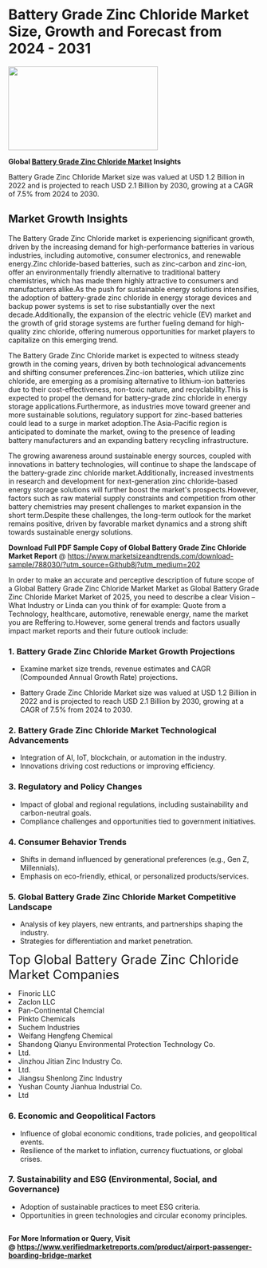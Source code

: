 <H1>Battery Grade Zinc Chloride Market Size, Growth and Forecast from 2024 - 2031</H1><img class="aligncenter size-medium wp-image-584254" src="https://thirdeyenews.in/wp-content/uploads/2024/09/Global-Market-Research-300x168.jpeg" alt="" width="300" height="168" /><p><strong>Global&nbsp;<a href="https://www.marketsizeandtrends.com/download-sample/788030/?utm_source=Github8j?utm_medium=202">Battery Grade Zinc Chloride Market</a> Insights</strong></p><p>Battery Grade Zinc Chloride Market size was valued at USD 1.2 Billion in 2022 and is projected to reach USD 2.1 Billion by 2030, growing at a CAGR of 7.5% from 2024 to 2030.</p><p><h2>Market Growth Insights</h2> <p>The Battery Grade Zinc Chloride market is experiencing significant growth, driven by the increasing demand for high-performance batteries in various industries, including automotive, consumer electronics, and renewable energy.Zinc chloride-based batteries, such as zinc-carbon and zinc-ion, offer an environmentally friendly alternative to traditional battery chemistries, which has made them highly attractive to consumers and manufacturers alike.As the push for sustainable energy solutions intensifies, the adoption of battery-grade zinc chloride in energy storage devices and backup power systems is set to rise substantially over the next decade.Additionally, the expansion of the electric vehicle (EV) market and the growth of grid storage systems are further fueling demand for high-quality zinc chloride, offering numerous opportunities for market players to capitalize on this emerging trend.</p> <p>The Battery Grade Zinc Chloride market is expected to witness steady growth in the coming years, driven by both technological advancements and shifting consumer preferences.Zinc-ion batteries, which utilize zinc chloride, are emerging as a promising alternative to lithium-ion batteries due to their cost-effectiveness, non-toxic nature, and recyclability.This is expected to propel the demand for battery-grade zinc chloride in energy storage applications.Furthermore, as industries move toward greener and more sustainable solutions, regulatory support for zinc-based batteries could lead to a surge in market adoption.The Asia-Pacific region is anticipated to dominate the market, owing to the presence of leading battery manufacturers and an expanding battery recycling infrastructure.<p>The growing awareness around sustainable energy sources, coupled with innovations in battery technologies, will continue to shape the landscape of the battery-grade zinc chloride market.Additionally, increased investments in research and development for next-generation zinc chloride-based energy storage solutions will further boost the market's prospects.However, factors such as raw material supply constraints and competition from other battery chemistries may present challenges to market expansion in the short term.Despite these challenges, the long-term outlook for the market remains positive, driven by favorable market dynamics and a strong shift towards sustainable energy solutions.</p> <p><span class=""><strong>Download Full PDF Sample Copy of Global Battery Grade Zinc Chloride Market Report</strong> @ <a href="https://www.marketsizeandtrends.com/download-sample/788030/?utm_source=Github8j?utm_medium=202" target="_blank">https://www.marketsizeandtrends.com/download-sample/788030/?utm_source=Github8j?utm_medium=202</a></span></p><p>In order to make an accurate and perceptive description of future scope of a Global&nbsp;Battery Grade Zinc Chloride Market Market as Global&nbsp;Battery Grade Zinc Chloride Market Market of 2025, you need to describe a clear Vision &ndash; What Industry or Linda can you think of for example: Quote from a Technology, healthcare, automotive, renewable energy, name the market you are Reffering to.However, some general trends and factors usually impact market reports and their future outlook include:</p><h3>1.&nbsp;<strong>Battery Grade Zinc Chloride Market Growth Projections</strong></h3><ul><li>Examine market size trends, revenue estimates and CAGR (Compounded Annual Growth Rate) projections.</li><li><p>Battery Grade Zinc Chloride Market size was valued at USD 1.2 Billion in 2022 and is projected to reach USD 2.1 Billion by 2030, growing at a CAGR of 7.5% from 2024 to 2030.</p></li></ul><h3>2.&nbsp;<strong>Battery Grade Zinc Chloride Market Technological Advancements</strong></h3><ul><li>Integration of AI, IoT, blockchain, or automation in the industry.</li><li>Innovations driving cost reductions or improving efficiency.</li></ul><h3>3.&nbsp;<strong>Regulatory and Policy Changes</strong></h3><ul><li>Impact of global and regional regulations, including sustainability and carbon-neutral goals.</li><li>Compliance challenges and opportunities tied to government initiatives.</li></ul><h3>4.&nbsp;<strong>Consumer Behavior Trends</strong></h3><ul><li>Shifts in demand influenced by generational preferences (e.g., Gen Z, Millennials).</li><li>Emphasis on eco-friendly, ethical, or personalized products/services.</li></ul><h3>5.&nbsp;<strong>Global Battery Grade Zinc Chloride Market Competitive Landscape</strong></h3><ul><li>Analysis of key players, new entrants, and partnerships shaping the industry.</li><li>Strategies for differentiation and market penetration.</li></ul><p data-pm-slice="1 1 []"><span style="color: inherit; font-family: inherit; font-size: 25px;">Top Global Battery Grade Zinc Chloride Market Companies</span></p><div class="" data-test-id=""><p><li>Finoric LLC</li><li> Zaclon LLC</li><li> Pan-Continental Chemcial</li><li> Pinkto Chemicals</li><li> Suchem Industries</li><li> Weifang Hengfeng Chemical</li><li> Shandong Qianyu Environmental Protection Technology Co.</li><li> Ltd.</li><li> Jinzhou Jitian Zinc Industry Co.</li><li> Ltd.</li><li> Jiangsu Shenlong Zinc Industry</li><li> Yushan County Jianhua Industrial Co.</li><li> Ltd</li></p></div><h3>6.&nbsp;<strong>Economic and Geopolitical Factors</strong></h3><ul><li>Influence of global economic conditions, trade policies, and geopolitical events.</li><li>Resilience of the market to inflation, currency fluctuations, or global crises.</li></ul><h3>7.&nbsp;<strong>Sustainability and ESG (Environmental, Social, and Governance)</strong></h3><ul><li>Adoption of sustainable practices to meet ESG criteria.</li><li>Opportunities in green technologies and circular economy principles.</li></ul><h2><strong style="font-size: 14px;">For More Information or Query, Visit @&nbsp;</strong><a style="background-color: #ffffff; font-size: 14px;" href="https://www.marketsizeandtrends.com/report/battery-grade-zinc-chloride-market/" target="_blank">https://www.verifiedmarketreports.com/product/airport-passenger-boarding-bridge-market</a></h2>